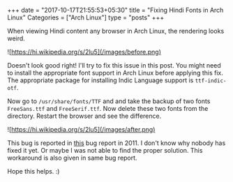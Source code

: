 +++
date = "2017-10-17T21:55:53+05:30"
title = "Fixing Hindi Fonts in Arch Linux"
Categories = ["Arch Linux"]
type = "posts"
+++

When viewing Hindi content any browser in Arch Linux, the rendering looks weird.

![https://hi.wikipedia.org/s/2lu5](/images/before.png)

Doesn't look good right! I'll try to fix this issue in this post. You might need to install the appropriate font support in Arch Linux before applying this fix. The appropriate package for installing Indic Language support is <code>ttf-indic-otf</code>.

Now go to <code>/usr/share/fonts/TTF</code> and and take the backup of two fonts <code>FreeSans.ttf</code> and <code>FreeSerif.ttf</code>. Now delete these two fonts from the directory. Restart the browser and see the difference.

![https://hi.wikipedia.org/s/2lu5](/images/after.png)

This bug is reported in [this](https://bugs.launchpad.net/ubuntu/+source/chromium-browser/+bug/856736) bug report in 2011. I don't know why nobody has fixed it yet. Or maybe I was not able to find the proper solution. This workaround is also given in same bug report.

Hope this helps. :)